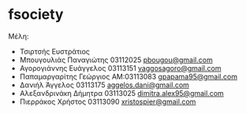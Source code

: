 # fsociety
Μέλη:
* Τσιρτσής Ευστράτιος
* Μπουγουλιάς Παναγιώτης 03112025 pbougou@gmail.com
* Αγορογιάννης Ευάγγελος 03113151 vaggosagoro@gmail.com
* Παπαμαργαρίτης Γεώργιος AM:03113083 gpapama95@gmail.com
* Δανιήλ Άγγελος 03113175 aggelos.dani@gmail.com
* Αλεξανδρινάκη Δήμητρα 03113025 dimitra.alex95@gmail.com
* Πιερράκος Χρήστος 03113090 xristospier@gmail.com

